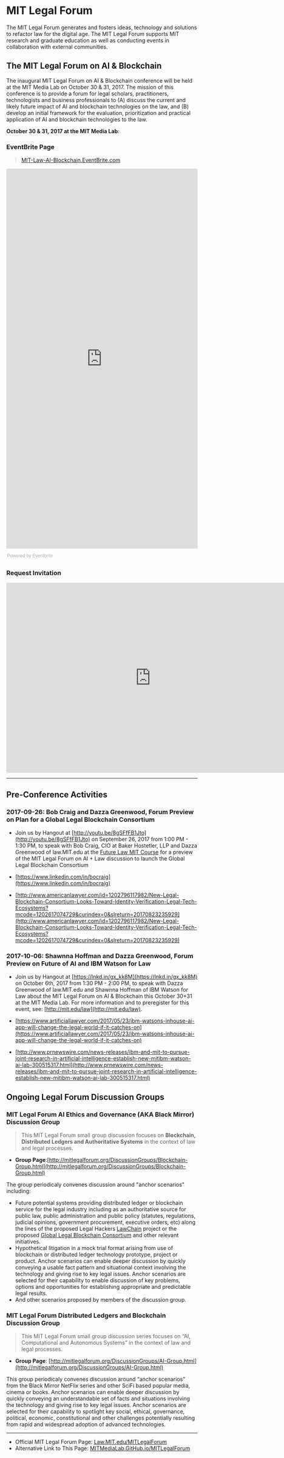 
# MIT Legal Forum 

The MIT Legal Forum generates and fosters ideas, technology and solutions to refactor law for the digital age. The MIT Legal Forum supports MIT research and graduate education as well as conducting events in collaboration with external communities.

## The MIT Legal Forum on AI & Blockchain

The inaugural MIT Legal Forum on AI & Blockchain conference will be held at the MIT Media Lab on October 30 & 31, 2017. The mission of this conference is to provide a forum for legal scholars, practitioners, technologists and business professionals to (A) discuss the current and likely future impact of AI and blockchain technologies on the law, and (B) develop an initial framework for the evaluation, prioritization and practical application of AI and blockchain technologies to the law.   

**October 30 & 31, 2017 at the MIT Media Lab**: 

### EventBrite Page
> [MIT-Law-AI-Blockchain.EventBrite.com](https://mit-law-ai-blockchain.eventbrite.com)

<div style="width:100%; text-align:left;" ><iframe  src="https://www.eventbrite.com/e/mit-legal-forum-on-ai-blockchain-tickets-37953670450?ref=eweb" frameborder="0" height="1000" width="100%" vspace="0" hspace="0" marginheight="5" marginwidth="5" scrolling="auto" allowtransparency="true"></iframe><div style="font-family:Helvetica, Arial; font-size:12px; padding:10px 0 5px; margin:2px; width:100%; text-align:left;" ><a class="powered-by-eb" style="color: #ADB0B6; text-decoration: none;" target="_blank" href="http://www.eventbrite.com/">Powered by Eventbrite</a></div></div>

### Request Invitation

<iframe src="https://docs.google.com/forms/d/e/1FAIpQLSdBSMiXL9jqdtl0ygl8VF9b3M0zaRjZd9-bJyzgNOmRHHlBbw/viewform?embedded=true" width="760" height="500" frameborder="0" marginheight="0" marginwidth="0">Loading...</iframe>

------------------------------

## Pre-Conference Activities

### 2017-09-26: Bob Craig and Dazza Greenwood, Forum Preview on Plan for a Global Legal Blockchain Consortium 

* Join us by Hangout at [http://youtu.be/8gSFfFB1Jto](http://youtu.be/8gSFfFB1Jto) on September 26, 2017 from 1:00 PM - 1:30 PM,  to speak with Bob Craig, CIO at Baker Hostetler, LLP and  Dazza Greenwood of law.MIT.edu at the [Future Law MIT Course](http://futurelawmit.org/#class-sept-26) for a preview of the MIT Legal Forum on AI + Law discussion to launch the Global Legal Blockchain Consortium

* [https://www.linkedin.com/in/bocraig](https://www.linkedin.com/in/bocraig)
* [http://www.americanlawyer.com/id=1202796117982/New-Legal-Blockchain-Consortium-Looks-Toward-Identity-Verification-Legal-Tech-Ecosystems?mcode=1202617074729&curindex=0&slreturn=20170823235929](http://www.americanlawyer.com/id=1202796117982/New-Legal-Blockchain-Consortium-Looks-Toward-Identity-Verification-Legal-Tech-Ecosystems?mcode=1202617074729&curindex=0&slreturn=20170823235929)


### 2017-10-06: Shawnna Hoffman and Dazza Greenwood, Forum Preview on Future of AI and IBM Watson for Law

* Join us by Hangout at [https://lnkd.in/gx_kk8M](https://lnkd.in/gx_kk8M) on October 6th, 2017 from 1:30 PM - 2:00 PM, to speak with Dazza Greenwood of law.MIT.edu and Shawnna Hoffman of IBM Watson for Law about the MIT Legal Forum on AI & Blockchain this October 30+31 at the MIT Media Lab.  For more information and to preregister for this event, see: [http://mit.edu/law](http://mit.edu/law).

* [https://www.artificiallawyer.com/2017/05/23/ibm-watsons-inhouse-ai-app-will-change-the-legal-world-if-it-catches-on](https://www.artificiallawyer.com/2017/05/23/ibm-watsons-inhouse-ai-app-will-change-the-legal-world-if-it-catches-on)
* [http://www.prnewswire.com/news-releases/ibm-and-mit-to-pursue-joint-research-in-artificial-intelligence-establish-new-mitibm-watson-ai-lab-300515317.html](http://www.prnewswire.com/news-releases/ibm-and-mit-to-pursue-joint-research-in-artificial-intelligence-establish-new-mitibm-watson-ai-lab-300515317.html)

## Ongoing Legal Forum Discussion Groups

### MIT Legal Forum AI Ethics and Governance (AKA Black Mirror) Discussion Group

> This MIT Legal Forum small group discussion focuses on **Blockchain, Distributed Ledgers and Authoritative Systems** in the context of law and legal processes.

* **Group Page**:[http://mitlegalforum.org/DiscussionGroups/Blockchain-Group.html](http://mitlegalforum.org/DiscussionGroups/Blockchain-Group.html)

The  group periodicaly convenes discussion around "anchor scenarios" including:
* Future potential systems providing distributed ledger or blockchain service for the legal industry including as an authoritative source for public law, public administration and public policy (statutes, regulations, judicial opinions, government procurement, executive orders, etc) along the lines of the proposed Legal Hackers [LawChain](http://lawchain.org) project or the proposed [Global Legal Blockchain Consortium](http://www.americanlawyer.com/id=1202796117982/New-Legal-Blockchain-Consortium-Looks-Toward-Identity-Verification-Legal-Tech-Ecosystems?mcode=1202617074729&curindex=0) and other relevant initiatives. 
* Hypothetical litigation in a mock trial format arising from use of blockchain or distributed ledger technology prototype, project or product. Anchor scenarios can enable deeper discussion by quickly conveying a usable fact pattern and situational context involving the technology and giving rise to key legal issues. Anchor scenarios are selected for their capability to enable discussion of key problems, options and opportunities for establishing appropriate and predictable legal results.
* And other scenarios proposed by members of the discussion group.

### MIT Legal Forum Distributed Ledgers and Blockchain Discussion Group

> This MIT Legal Forum small group discussion series focuses on “AI, Computational and Autonomous Systems” in the context of law and legal processes.

* **Group Page**: [http://mitlegalforum.org/DiscussionGroups/AI-Group.html](http://mitlegalforum.org/DiscussionGroups/AI-Group.html)

This group periodicaly convenes discussion around “anchor scenarios” from the Black Mirror NetFlix series and other SciFi based popular media, cinema or books. Anchor scenarios can enable deeper discussion by quickly conveying an understandable set of facts and situations involving the technology and giving rise to key legal issues. Anchor scenarios are selected for their capability to spotlight key social, ethical, governance, political, economic, constitutional and other challenges potentially resulting from rapid and widespread adoption of advanced technologies.


------------------------------

* Official MIT Legal Forum Page: [Law.MIT.edu/MITLegalForum](https://law.mit.edu/MITLegalForum)
* Alternative Link to This Page: [MITMediaLab.GitHub.io/MITLegalForum](https://mitmedialab.github.io/MITLegalForum) 

